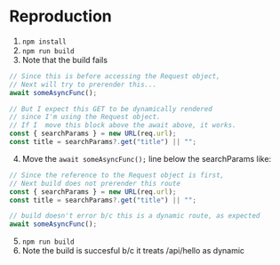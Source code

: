 # Reproduction

1. `npm install`
2. `npm run build`
3. Note that the build fails

```typescript
// Since this is before accessing the Request object,
// Next will try to prerender this...
await someAsyncFunc();

// But I expect this GET to be dynamically rendered
// since I'm using the Request object.
// If I  move this block above the await above, it works.
const { searchParams } = new URL(req.url);
const title = searchParams?.get("title") || "";
```

4. Move the `await someAsyncFunc();` line below the searchParams like:

```typescript
// Since the reference to the Request object is first,
// Next build does not prerender this route
const { searchParams } = new URL(req.url);
const title = searchParams?.get("title") || "";

// build doesn't error b/c this is a dynamic route, as expected
await someAsyncFunc();
```

5. `npm run build`
6. Note the build is succesful b/c it treats /api/hello as dynamic
